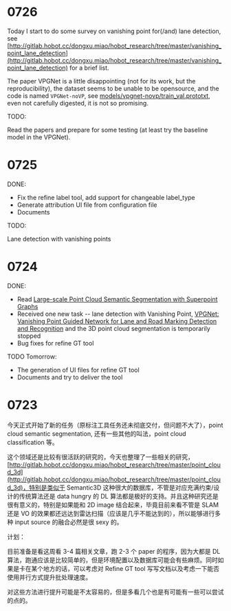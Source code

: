 # 0726

Today I start to do some survey on vanishing point for(/and) lane detection, see [http://gitlab.hobot.cc/dongxu.miao/hobot_research/tree/master/vanishing_point_lane_detection](http://gitlab.hobot.cc/dongxu.miao/hobot_research/tree/master/vanishing_point_lane_detection) for a brief list.

The paper VPGNet is a little disappointing (not for its work, but the reproducibility), the dataset seems to be unable to be opensource, and the code is named `VPGNet-noVP`, see [models/vpgnet-novp/train_val.prototxt](https://github.com/SeokjuLee/VPGNet/blob/master/caffe/models/vpgnet-novp/train_val.prototxt), even not carefully digested, it is not so promising.

TODO:

Read the papers and prepare for some testing (at least try the baseline model in the VPGNet).


# 0725

DONE:

* Fix the refine label tool, add support for changeable label_type
* Generate attribution UI file from configuration file
* Documents

TODO:

Lane detection with vanishing points

# 0724

DONE:

* Read [Large-scale Point Cloud Semantic Segmentation with Superpoint Graphs](http://arxiv.org/abs/1711.09869)
* Received one new task -- lane detection with Vanishing Point, [VPGNet: Vanishing Point Guided Network for Lane and Road Marking Detection and Recognition](https://arxiv.org/pdf/1710.06288.pdf) and the 3D point cloud segmentation is temporarily stopped
* Bug fixes for refine GT tool

TODO Tomorrow:
* The generation of UI files for refine GT tool
* Documents and try to deliver the tool

# 0723

今天正式开始了新的任务（原标注工具任务还未彻底交付，但问题不大了），point cloud semantic segmentation, 还有一些其他的叫法，point cloud classification 等。

这个领域还是比较有很活跃的研究的，今天也整理了一些相关的研究，[http://gitlab.hobot.cc/dongxu.miao/hobot_research/tree/master/point_cloud_3d](http://gitlab.hobot.cc/dongxu.miao/hobot_research/tree/master/point_cloud_3d)，特别是类似于 Semantic3D 这种很大的数据库，不管是对应充满约束/设计的传统算法还是 data hungry 的 DL 算法都是极好的支持。并且这种研究还是很有意义的，特别是如果能和 2D image 结合起来，毕竟目前来看不管是 SLAM 还是 VO 的效果都还远达到雷达扫描（应该是几乎不能达到的），所以能够进行多种 input source 的融合必然是很 sexy 的。

计划：

目前准备是看这周看 3-4 篇相关文章，跑 2-3 个 paper 的程序，因为大都是 DL 算法，跑通应该是比较简单的，但是环境配置以及数据库可能会有些麻烦。同时如果是卡在某个地方的话，可以考虑对 Refine GT tool 写写文档以及考虑一下能否使用并行方式提升批处理速度。

对这些方法进行提升可能是不太容易的，但是多看几个也是有可能有一些可以尝试的点的。